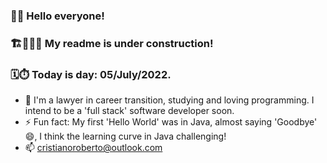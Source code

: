 ### 👋😀 Hello everyone! 
### 🏗👷🏽‍♂ My readme is under construction! 
### 🗓⏱ Today is day: 05/July/2022.

- 🌱 I'm a lawyer in career transition, studying and loving programming. I intend to be a 'full stack' software developer soon.
- ⚡ Fun fact: My first 'Hello World' was in Java, almost saying 'Goodbye' 😄, I think the learning curve in Java challenging!
- 📫 cristianoroberto@outlook.com


<!--
**cristianoGitHub/cristianoGitHub** is a ✨ _special_ ✨ repository because its `README.md` (this file) appears on your GitHub profile.

Here are some ideas to get you started:

- 🔭 I’m currently working on ...

- 👯 I’m looking to collaborate on ...
- 🤔 I’m looking for help with ...
- 💬 Ask me about ...
-->
